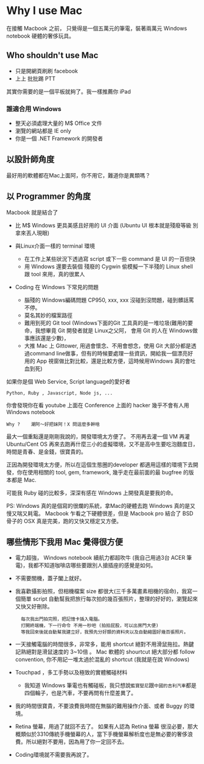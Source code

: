 # Why I use Mac

在接觸 Macbook 之前， 只覺得是一個五萬元的筆電，裝著兩萬元 Windows notebook 硬體的奢侈玩具。

##  Who shouldn't use Mac

* 只是開網頁刷刷 facebook
* 上上 批批踢 PTT

其實你需要的是一個平板就夠了。我一樣推薦你 iPad

### 誰適合用 Windows

* 整天必須處理大量的 M$ Office 文件
* 瀏覽的網站都是 IE only
* 你是一個 .NET Framework 的開發者

## 以設計師角度

最好用的軟體都在Mac上面阿，你不用它，難道你是異類嗎？

## 以 Programmer 的角度

Macbook 就是結合了

* 比 M$ Windows 更具美感且好用的 UI 介面
  (Ubuntu UI 根本就是殘廢等級 別拿來丟人現眼)

* 與Linux介面一樣的 terminal 環境
	* 在工作上某些狀況下透過寫 script 或下一些 command 是 UI 的一百倍快
	* 用 Windows 還要去裝個 殘廢的 Cygwin 偷模擬一下半殘的 Linux shell 跟 tool 來用，真的很累人

* Coding 在 Windows 下常見的問題
	* 腦殘的 Windows編碼問題 CP950, xxx, xxx 沒碰到沒問題，碰到髒話罵不停。
	* 莫名其妙的檔案路徑
	* 難用到死的 Git tool (Windows下面的Git 工具真的是一堆垃圾(難用的要命，我想畢竟 Git 開發者就是 Linux之父阿， 會用 Git 的人在 Windows做事應該還是少數)， 
	* 大推 Mac 上 Gittower, 用過會懷念、不用會想念，使用 Git 大部分都是透過command line做事，但有的時候要處理一些資訊，開給我一個漂亮好用的 App 視窗做比對比較，還是比較方便，這時候用Windows 真的會吐血到死)

如果你是個 Web Service, Script language的愛好者
	
	Python, Ruby , Javascript, Node js, ...

你會發現你在看 youtube 上面在 Conference 上面的 hacker 幾乎不會有人用 Windows notebook 

	Why ?	 潮阿～好把妹阿！X 問這麼多幹啥

最大一個重點還是剛剛我說的，開發環境太方便了。
不用再去灌一個 VM 再灌 Ubuntu/Cent OS 再來去跑再什麼三小的虛擬環境，又不是高中生要吃泡麵度日，時間是青春、是金錢，很寶貴的。

正因為開發環境太方便，所以在這個生態圈的developer 都適用這樣的環境下去開發，你在使用相關的 tool, gem, framework, 幾乎走在最前面的最 bugfree 的版本都是 Mac. 

可能我 Ruby 碰的比較多，深深有感在 Windows 上開發真是要我的命。
	
PS: Windows 真的是個寫的很爛的系統，拿Mac的硬體去跑 Windows 真的是又慢又喘又耗電。 Macbook 乍看之下硬體很差，但是 Macbook pro 結合了 BSD 骨子的 OSX 真是完美，跑的又快又穩定又方便。

## 哪些情形下我用 Mac 覺得很方便

* 電力超強， Windows notebook 續航力都超吹牛 (我自己用過3台 ACER 筆電)，我都不知道咖啡店哪些要跟別人搶插座的感覺是如何。
* 不需要關機，蓋子闔上就好。
* 我喜歡攝影拍照，但相機檔案 size 都很大(三千多萬畫素相機的宿命)，我寫一個簡單 script 自動幫我把旅行每次拍的幾百張照片，整理的好好的，瀏覽起來又快又好刪除。
	
		每次我出門拍完照，把記憶卡插入電腦。
		打開終端機，下一行命令 不用一秒吧 (拍拍屁股，可以出房門大便)
		等我回來後就自動幫我建立好，我預先分好類的資料夾以及自動縮圖好幾百張照片。
		
* 一天接觸電腦的時間很多，非常多，能用 shortcut 絕對不用滑鼠拖拉。熱鍵記熟絕對是滑鼠速度的 3~10倍 。 Mac 軟體的 shourtcut 絕大部分都 follow convention, 你不用記一堆太過於混亂的 shortcut (我就是在說 Windows)
* Touchpad ，多工手勢以及極致的實體觸碰材料 
	* 我知道 Windows 筆電也有觸碰板，我只想說`藍寶堅尼`跟`中國的吉利汽車`都是四個輪子，也是汽車，不要再問有什麼差異了。
* 我的時間很寶貴，不要浪費我時間在無腦的難用操作介面、或者 Buggy 的環境。
* Retina 螢幕，用過了就回不去了。 如果有人認為 Retina 螢幕 很沒必要，那大概類似於3310傳統手機螢幕的人，當下手機螢幕解析度也是無必要的奢侈浪費。所以絕對不要用，因為用了你一定回不去。
* Coding環境就不需要我再說了。